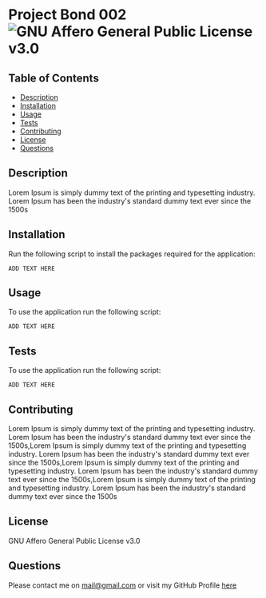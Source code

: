 # Project Bond 002 ![GNU Affero General Public License v3.0](https://img.shields.io/static/v1?label=GNU%20Affero%20General%20Public%20License%20v3.0&message=License&color=green)

## Table of Contents

- [Description](#description)
- [Installation](#installation)
- [Usage](#usage)
- [Tests](#tests)
- [Contributing](#contributing)
- [License](#license)
- [Questions](#questions)

## Description

Lorem Ipsum is simply dummy text of the printing and typesetting industry. Lorem Ipsum has been the industry's standard dummy text ever since the 1500s

## Installation

Run the following script to install the packages required for the application:

```
ADD TEXT HERE
```

## Usage

To use the application run the following script:

```
ADD TEXT HERE
```

## Tests

To use the application run the following script:

```
ADD TEXT HERE
```

## Contributing

Lorem Ipsum is simply dummy text of the printing and typesetting industry. Lorem Ipsum has been the industry's standard dummy text ever since the 1500s,Lorem Ipsum is simply dummy text of the printing and typesetting industry. Lorem Ipsum has been the industry's standard dummy text ever since the 1500s,Lorem Ipsum is simply dummy text of the printing and typesetting industry. Lorem Ipsum has been the industry's standard dummy text ever since the 1500s,Lorem Ipsum is simply dummy text of the printing and typesetting industry. Lorem Ipsum has been the industry's standard dummy text ever since the 1500s

## License

GNU Affero General Public License v3.0

## Questions

Please contact me on mail@gmail.com or visit my GitHub Profile [here](https://github.com/andradag)